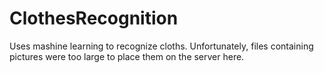 # ClothesRecognition
Uses mashine learning to recognize cloths.
Unfortunately, files containing pictures were too large to place them on the server here.
